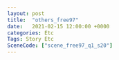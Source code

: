 ```yaml
---
layout: post
title:  "others_free97"
date:   2021-02-15 12:00:00 +0000
categories: Etc
Tags: Story Etc
SceneCode: ["scene_free97_q1_s20"]
---
```

